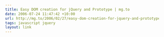 ```yaml
---
title: Easy DOM creation for jQuery and Prototype | mg.to
date: 2006-07-24 11:47:42 +10:00
url: http://mg.to/2006/02/27/easy-dom-creation-for-jquery-and-prototype
tags: javascript jquery
layout: link
---
```

